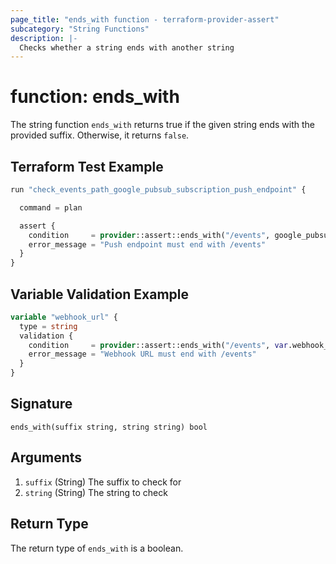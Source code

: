 ```yaml
---
page_title: "ends_with function - terraform-provider-assert"
subcategory: "String Functions"
description: |-
  Checks whether a string ends with another string
---
```


# function: ends_with



The string function `ends_with` returns true if the given string ends with the provided suffix. Otherwise, it returns `false`.

## Terraform Test Example

```terraform
run "check_events_path_google_pubsub_subscription_push_endpoint" {

  command = plan

  assert {
    condition     = provider::assert::ends_with("/events", google_pubsub_subscription.example.push_config.push_endpoint)
    error_message = "Push endpoint must end with /events"
  }
}
```

## Variable Validation Example

```terraform
variable "webhook_url" {
  type = string
  validation {
    condition     = provider::assert::ends_with("/events", var.webhook_url)
    error_message = "Webhook URL must end with /events"
  }
}
```

## Signature

<!-- signature generated by tfplugindocs -->
```text
ends_with(suffix string, string string) bool
```

## Arguments

<!-- arguments generated by tfplugindocs -->
1. `suffix` (String) The suffix to check for
1. `string` (String) The string to check


## Return Type

The return type of `ends_with` is a boolean.
